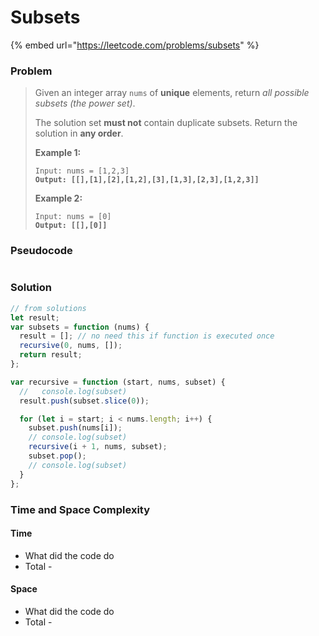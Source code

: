 # Subsets

{% embed url="https://leetcode.com/problems/subsets" %}

### Problem

> Given an integer array `nums` of **unique** elements, return _all possible_ _subsets_ _(the power set)_.
>
> The solution set **must not** contain duplicate subsets. Return the solution in **any order**.
>
> &#x20;
>
> **Example 1:**
>
> <pre><code>Input: nums = [1,2,3]
> <strong>Output: [[],[1],[2],[1,2],[3],[1,3],[2,3],[1,2,3]]</strong></code></pre>
>
> **Example 2:**
>
> <pre><code>Input: nums = [0]
> <strong>Output: [[],[0]]</strong></code></pre>

### Pseudocode

```
```

### Solution

```javascript
// from solutions
let result;
var subsets = function (nums) {
  result = []; // no need this if function is executed once
  recursive(0, nums, []);
  return result;
};

var recursive = function (start, nums, subset) {
  //   console.log(subset)
  result.push(subset.slice(0));

  for (let i = start; i < nums.length; i++) {
    subset.push(nums[i]);
    // console.log(subset)
    recursive(i + 1, nums, subset);
    subset.pop();
    // console.log(subset)
  }
};

```

### Time and Space Complexity

#### Time

* What did the code do
* Total -

#### Space

* What did the code do
* Total -
